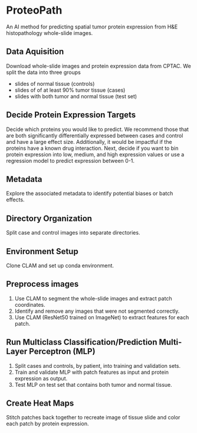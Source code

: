 # ProteoPath
An AI method for predicting spatial tumor protein expression from H&amp;E histopathology whole-slide images.

## Data Aquisition
Download whole-slide images and protein expression data from CPTAC. We split the data into three groups
- slides of normal tissue (controls)
- slides of of at least 90% tumor tissue (cases)
- slides with both tumor and normal tissue (test set)

## Decide Protein Expression Targets
Decide which proteins you would like to predict. We recommend those that are both significantly differentially expressed between cases and control and have a large effect size. Additionally, it would be impactful if the proteins have a known drug interaction. Next, decide if you want to bin protein expression into low, medium, and high expression values or use a regression model to predict expression between 0-1.

## Metadata
Explore the associated metadata to identify potential biases or batch effects.

## Directory Organization
Split case and control images into separate directories.

## Environment Setup
Clone CLAM and set up conda environment.

## Preprocess images
1. Use CLAM to segment the whole-slide images and extract patch coordinates.
2. Identify and remove any images that were not segmented correctly.
3. Use CLAM (ResNet50 trained on ImageNet) to extract features for each patch.

## Run Multiclass Classification/Prediction Multi-Layer Perceptron (MLP)
1. Split cases and controls, by patient, into training and validation sets.
2. Train and validate MLP with patch features as input and protein expression as output.
3. Test MLP on test set that contains both tumor and normal tissue.

## Create Heat Maps
Stitch patches back together to recreate image of tissue slide and color each patch by protein expression.
